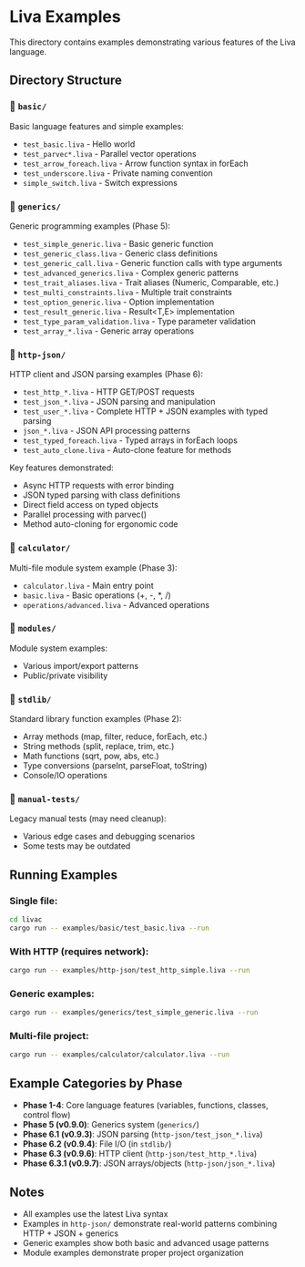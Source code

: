 # Liva Examples

This directory contains examples demonstrating various features of the Liva language.

## Directory Structure

### 📁 `basic/`
Basic language features and simple examples:
- `test_basic.liva` - Hello world
- `test_parvec*.liva` - Parallel vector operations
- `test_arrow_foreach.liva` - Arrow function syntax in forEach
- `test_underscore.liva` - Private naming convention
- `simple_switch.liva` - Switch expressions

### 📁 `generics/`
Generic programming examples (Phase 5):
- `test_simple_generic.liva` - Basic generic function
- `test_generic_class.liva` - Generic class definitions
- `test_generic_call.liva` - Generic function calls with type arguments
- `test_advanced_generics.liva` - Complex generic patterns
- `test_trait_aliases.liva` - Trait aliases (Numeric, Comparable, etc.)
- `test_multi_constraints.liva` - Multiple trait constraints
- `test_option_generic.liva` - Option<T> implementation
- `test_result_generic.liva` - Result<T,E> implementation
- `test_type_param_validation.liva` - Type parameter validation
- `test_array_*.liva` - Generic array operations

### 📁 `http-json/`
HTTP client and JSON parsing examples (Phase 6):
- `test_http_*.liva` - HTTP GET/POST requests
- `test_json_*.liva` - JSON parsing and manipulation
- `test_user_*.liva` - Complete HTTP + JSON examples with typed parsing
- `json_*.liva` - JSON API processing patterns
- `test_typed_foreach.liva` - Typed arrays in forEach loops
- `test_auto_clone.liva` - Auto-clone feature for methods

Key features demonstrated:
- Async HTTP requests with error binding
- JSON typed parsing with class definitions
- Direct field access on typed objects
- Parallel processing with parvec()
- Method auto-cloning for ergonomic code

### 📁 `calculator/`
Multi-file module system example (Phase 3):
- `calculator.liva` - Main entry point
- `basic.liva` - Basic operations (+, -, *, /)
- `operations/advanced.liva` - Advanced operations

### 📁 `modules/`
Module system examples:
- Various import/export patterns
- Public/private visibility

### 📁 `stdlib/`
Standard library function examples (Phase 2):
- Array methods (map, filter, reduce, forEach, etc.)
- String methods (split, replace, trim, etc.)
- Math functions (sqrt, pow, abs, etc.)
- Type conversions (parseInt, parseFloat, toString)
- Console/IO operations

### 📁 `manual-tests/`
Legacy manual tests (may need cleanup):
- Various edge cases and debugging scenarios
- Some tests may be outdated

## Running Examples

### Single file:
```bash
cd livac
cargo run -- examples/basic/test_basic.liva --run
```

### With HTTP (requires network):
```bash
cargo run -- examples/http-json/test_http_simple.liva --run
```

### Generic examples:
```bash
cargo run -- examples/generics/test_simple_generic.liva --run
```

### Multi-file project:
```bash
cargo run -- examples/calculator/calculator.liva --run
```

## Example Categories by Phase

- **Phase 1-4**: Core language features (variables, functions, classes, control flow)
- **Phase 5 (v0.9.0)**: Generics system (`generics/`)
- **Phase 6.1 (v0.9.3)**: JSON parsing (`http-json/test_json_*.liva`)
- **Phase 6.2 (v0.9.4)**: File I/O (in `stdlib/`)
- **Phase 6.3 (v0.9.6)**: HTTP client (`http-json/test_http_*.liva`)
- **Phase 6.3.1 (v0.9.7)**: JSON arrays/objects (`http-json/json_*.liva`)

## Notes

- All examples use the latest Liva syntax
- Examples in `http-json/` demonstrate real-world patterns combining HTTP + JSON + generics
- Generic examples show both basic and advanced usage patterns
- Module examples demonstrate proper project organization

